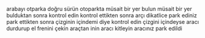 arabayı otparka doğru sürün
otoparkta müsait bir yer bulun
müsait bir yer bulduktan sonra kontrol edin
kontrol ettikten sonra arçı dikatlice park ediniz
park ettikten sonra çizginin içindemi diye kontrol edin
çizgini içindeyse aracı durdurup el frenini çekin
araçtan inin 
aracı kitleyin
aracınız park edildi
